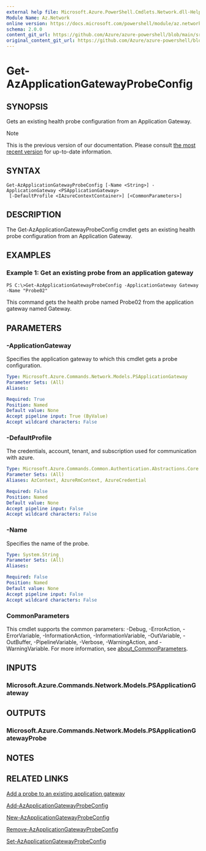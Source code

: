 ```yaml
---
external help file: Microsoft.Azure.PowerShell.Cmdlets.Network.dll-Help.xml
Module Name: Az.Network
online version: https://docs.microsoft.com/powershell/module/az.network/get-azapplicationgatewayprobeconfig
schema: 2.0.0
content_git_url: https://github.com/Azure/azure-powershell/blob/main/src/Network/Network/help/Get-AzApplicationGatewayProbeConfig.md
original_content_git_url: https://github.com/Azure/azure-powershell/blob/main/src/Network/Network/help/Get-AzApplicationGatewayProbeConfig.md
---
```


# Get-AzApplicationGatewayProbeConfig

## SYNOPSIS
Gets an existing health probe configuration from an Application Gateway.

> [!NOTE]
>This is the previous version of our documentation. Please consult [the most recent version](/powershell/module/az.network/get-azapplicationgatewayprobeconfig) for up-to-date information.

## SYNTAX

```
Get-AzApplicationGatewayProbeConfig [-Name <String>] -ApplicationGateway <PSApplicationGateway>
 [-DefaultProfile <IAzureContextContainer>] [<CommonParameters>]
```

## DESCRIPTION
The Get-AzApplicationGatewayProbeConfig cmdlet gets an existing health probe configuration from an Application Gateway.

## EXAMPLES

### Example 1: Get an existing probe from an application gateway
```
PS C:\>Get-AzApplicationGatewayProbeConfig -ApplicationGateway Gateway -Name "Probe02"
```

This command gets the health probe named Probe02 from the application gateway named Gateway.

## PARAMETERS

### -ApplicationGateway
Specifies the application gateway to which this cmdlet gets a probe configuration.

```yaml
Type: Microsoft.Azure.Commands.Network.Models.PSApplicationGateway
Parameter Sets: (All)
Aliases:

Required: True
Position: Named
Default value: None
Accept pipeline input: True (ByValue)
Accept wildcard characters: False
```

### -DefaultProfile
The credentials, account, tenant, and subscription used for communication with azure.

```yaml
Type: Microsoft.Azure.Commands.Common.Authentication.Abstractions.Core.IAzureContextContainer
Parameter Sets: (All)
Aliases: AzContext, AzureRmContext, AzureCredential

Required: False
Position: Named
Default value: None
Accept pipeline input: False
Accept wildcard characters: False
```

### -Name
Specifies the name of the probe.

```yaml
Type: System.String
Parameter Sets: (All)
Aliases:

Required: False
Position: Named
Default value: None
Accept pipeline input: False
Accept wildcard characters: False
```

### CommonParameters
This cmdlet supports the common parameters: -Debug, -ErrorAction, -ErrorVariable, -InformationAction, -InformationVariable, -OutVariable, -OutBuffer, -PipelineVariable, -Verbose, -WarningAction, and -WarningVariable. For more information, see [about_CommonParameters](http://go.microsoft.com/fwlink/?LinkID=113216).

## INPUTS

### Microsoft.Azure.Commands.Network.Models.PSApplicationGateway

## OUTPUTS

### Microsoft.Azure.Commands.Network.Models.PSApplicationGatewayProbe

## NOTES

## RELATED LINKS

[Add a probe to an existing application gateway](https://azure.microsoft.com/en-us/documentation/articles/application-gateway-create-probe-ps/#add-a-probe-to-an-existing-application-gateway)

[Add-AzApplicationGatewayProbeConfig](./Add-AzApplicationGatewayProbeConfig.md)

[New-AzApplicationGatewayProbeConfig](./New-AzApplicationGatewayProbeConfig.md)

[Remove-AzApplicationGatewayProbeConfig](./Remove-AzApplicationGatewayProbeConfig.md)

[Set-AzApplicationGatewayProbeConfig](./Set-AzApplicationGatewayProbeConfig.md)

